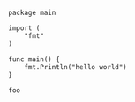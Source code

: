 ```
package main

import (
    "fmt"
)

func main() {
    fmt.Println("hello world")
}
```

```
foo
```


